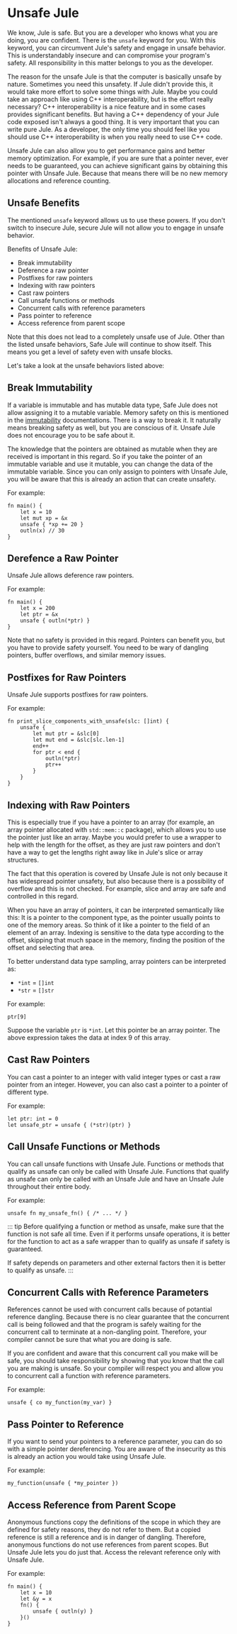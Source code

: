 # Unsafe Jule
We know, Jule is safe. But you are a developer who knows what you are doing, you are confident. There is the `unsafe` keyword for you. With this keyword, you can circumvent Jule's safety and engage in unsafe behavior. This is understandably insecure and can compromise your program's safety. All responsibility in this matter belongs to you as the developer.

The reason for the unsafe Jule is that the computer is basically unsafe by nature. Sometimes you need this unsafety. If Jule didn't provide this, it would take more effort to solve some things with Jule. Maybe you could take an approach like using C++ interoperability, but is the effort really necessary? C++ interoperability is a nice feature and in some cases provides significant benefits. But having a C++ dependency of your Jule code exposed isn't always a good thing. It is very important that you can write pure Jule. As a developer, the only time you should feel like you should use C++ interoperability is when you really need to use C++ code.

Unsafe Jule can also allow you to get performance gains and better memory optimization. For example, if you are sure that a pointer never, ever needs to be guaranteed, you can achieve significant gains by obtaining this pointer with Unsafe Jule. Because that means there will be no new memory allocations and reference counting.

## Unsafe Benefits
The mentioned `unsafe` keyword allows us to use these powers. If you don't switch to insecure Jule, secure Jule will not allow you to engage in unsafe behavior.

Benefits of Unsafe Jule:
- Break immutability
- Deference a raw pointer
- Postfixes for raw pointers
- Indexing with raw pointers
- Cast raw pointers
- Call unsafe functions or methods
- Concurrent calls with reference parameters
- Pass pointer to reference
- Access reference from parent scope

Note that this does not lead to a completely unsafe use of Jule. Other than the listed unsafe behaviors, Safe Jule will continue to show itself. This means you get a level of safety even with unsafe blocks.

Let's take a look at the unsafe behaviors listed above:

## Break Immutability
If a variable is immutable and has mutable data type, Safe Jule does not allow assigning it to a mutable variable. Memory safety on this is mentioned in the [immutability](/memory/immutability) documentations. There is a way to break it. It naturally means breaking safety as well, but you are conscious of it. Unsafe Jule does not encourage you to be safe about it.

The knowledge that the pointers are obtained as mutable when they are received is important in this regard. So if you take the pointer of an immutable variable and use it mutable, you can change the data of the immutable variable. Since you can only assign to pointers with Unsafe Jule, you will be aware that this is already an action that can create unsafety.

For example:
```
fn main() {
    let x = 10
    let mut xp = &x
    unsafe { *xp += 20 }
    outln(x) // 30
}
```

## Derefence a Raw Pointer
Unsafe Jule allows deference raw pointers.

For example:
```
fn main() {
    let x = 200
    let ptr = &x
    unsafe { outln(*ptr) }
}
```
Note that no safety is provided in this regard. Pointers can benefit you, but you have to provide safety yourself. You need to be wary of dangling pointers, buffer overflows, and similar memory issues.

## Postfixes for Raw Pointers
Unsafe Jule supports postfixes for raw pointers.

For example:
```
fn print_slice_components_with_unsafe(slc: []int) {
    unsafe {
        let mut ptr = &slc[0]
        let mut end = &slc[slc.len-1]
        end++
        for ptr < end {
            outln(*ptr)
            ptr++
        }
    }
}
```

## Indexing with Raw Pointers
This is especially true if you have a pointer to an array (for example, an array pointer allocated with `std::mem::c` package), which allows you to use the pointer just like an array. Maybe you would prefer to use a wrapper to help with the length for the offset, as they are just raw pointers and don't have a way to get the lengths right away like in Jule's slice or array structures.

The fact that this operation is covered by Unsafe Jule is not only because it has widespread pointer unsafety, but also because there is a possibility of overflow and this is not checked. For example, slice and array are safe and controlled in this regard.

When you have an array of pointers, it can be interpreted semantically like this: It is a pointer to the component type, as the pointer usually points to one of the memory areas. So think of it like a pointer to the field of an element of an array. Indexing is sensitive to the data type according to the offset, skipping that much space in the memory, finding the position of the offset and selecting that area. 

To better understand data type sampling, array pointers can be interpreted as:
- `*int` = `[]int `
-  `*str` = `[]str`

For example:
```
ptr[9]
```
Suppose the variable `ptr` is `*int`. Let this pointer be an array pointer. The above expression takes the data at index 9 of this array.

## Cast Raw Pointers
You can cast a pointer to an integer with valid integer types or cast a raw pointer from an integer. However, you can also cast a pointer to a pointer of different type.

For example:
```
let ptr: int = 0
let unsafe_ptr = unsafe { (*str)(ptr) }
```

## Call Unsafe Functions or Methods
You can call unsafe functions with Unsafe Jule. Functions or methods that qualify as unsafe can only be called with Unsafe Jule. Functions that qualify as unsafe can only be called with an Unsafe Jule and have an Unsafe Jule throughout their entire body.

For example:
```
unsafe fn my_unsafe_fn() { /* ... */ }
```
::: tip
Before qualifying a function or method as unsafe, make sure that the function is not safe all time. Even if it performs unsafe operations, it is better for the function to act as a safe wrapper than to qualify as unsafe if safety is guaranteed.

If safety depends on parameters and other external factors then it is better to qualify as unsafe. 
:::

## Concurrent Calls with Reference Parameters

References cannot be used with concurrent calls because of potantial reference dangling. Because there is no clear guarantee that the concurrent call is being followed and that the program is safely waiting for the concurrent call to terminate at a non-dangling point. Therefore, your compiler cannot be sure that what you are doing is safe.

If you are confident and aware that this concurrent call you make will be safe, you should take responsibility by showing that you know that the call you are making is unsafe. So your compiler will respect you and allow you to concurrent call a function with reference parameters.

For example:
```
unsafe { co my_function(my_var) }
```

## Pass Pointer to Reference

If you want to send your pointers to a reference parameter, you can do so with a simple pointer dereferencing. You are aware of the insecurity as this is already an action you would take using Unsafe Jule.

For example:
```
my_function(unsafe { *my_pointer })
```

## Access Reference from Parent Scope

Anonymous functions copy the definitions of the scope in which they are defined for safety reasons, they do not refer to them. But a copied reference is still a reference and is in danger of dangling. Therefore, anonymous functions do not use references from parent scopes. But Unsafe Jule lets you do just that. Access the relevant reference only with Unsafe Jule.

For example:
```
fn main() {
    let x = 10
    let &y = x
    fn() {
        unsafe { outln(y) }
    }()
}
```
